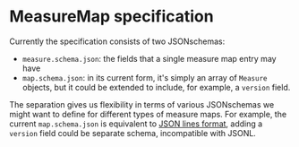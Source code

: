 # MeasureMap specification

Currently the specification consists of two JSONschemas:

* `measure.schema.json`: the fields that a single measure map entry may have
* `map.schema.json`: in its current form, it's simply an array of `Measure` objects, but it could be extended to 
  include, for example, a `version` field.

The separation gives us flexibility in terms of various JSONschemas we might want to define for different types of 
measure maps. For example, the current `map.schema.json` is equivalent to 
[JSON lines format](https://www.atatus.com/glossary/jsonl/), adding a `version` field could be separate schema, 
incompatible with JSONL.